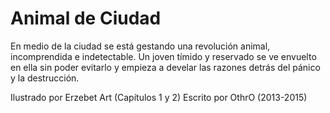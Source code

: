 Animal de Ciudad
===

En medio de la ciudad se está gestando una revolución animal, incomprendida e indetectable. Un joven tímido y reservado se ve envuelto en ella sin poder evitarlo y empieza a develar las razones detrás del pánico y la destrucción.

Ilustrado por Erzebet Art (Capítulos 1 y 2)
Escrito por OthrO
(2013-2015)
